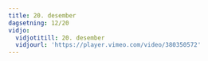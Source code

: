 ```yaml
---
title: 20. desember
dagsetning: 12/20
vidjo:
  vidjotitill: 20. desember
  vidjourl: 'https://player.vimeo.com/video/380350572'
---
```


